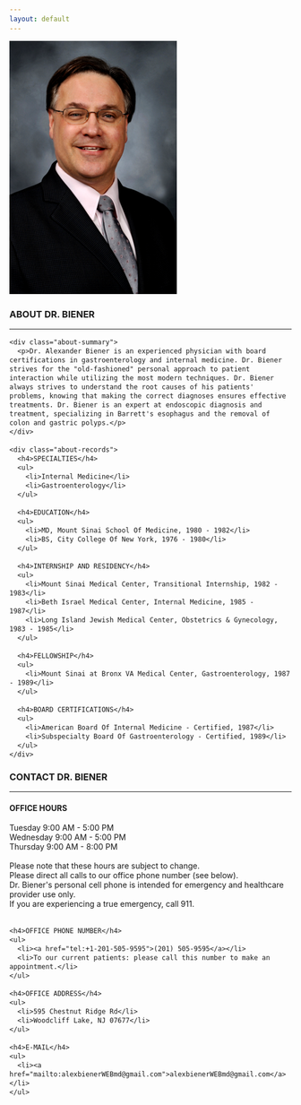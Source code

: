 ```yaml
---
layout: default
---
```


<a class="anchor" id="home"></a>

<!-- <div class="covid-alert-frontpage">
  <p><u>Do you have questions about COVID vaccines and boosters?</u></p>
  <p>Coronavirus vaccines and boosters are here, and they are very safe and effective.</p>
  <p>I urge all my patients to <em>take them whether or not you have had coronavirus</em>, and I invite any questions you may have.</p>
  <p>Those of my patients who have been told to purchase epinephrine autoinjectors (EpiPens) for allergic reactions should talk to me first.</p>
  <p><a href="/COVID-19-for-patients">→ Patients, please click here for more information about COVID-19 vaccinations and booster shots. ←</a></p>
  <p><a href="/COVID-19-for-healthcare-professionals">→ Healthcare professionals, please click here for more information about COVID-19 vaccinations and booster shots. ←</a></p>
  <p><a href="/#contact">→ Click here to contact me with additional questions. ←</a></p>
</div>

<div class="patient-intake-form-alert-frontpage">
  <p><u>Download our patient intake form:</u></p>
  <p>Below is a link to our patient intake form. All new patients should download and fill this document before coming to their appointment.</p>
  <p>Please either fill this form electronically and email it back to us at <a href="mailto:jrooney@sovms.com">jrooney@sovms.com</a> (preferred method) or fill the form and print it to bring to your appointment.</p>
  <p><a href="https://drive.google.com/file/d/1m8ioJLwBfpZpaHa3OFRLJTiqbQhBO3sU/">→ Click here to download a fillable patient intake form. ←</a></p>

</div> -->
<div class="home container">
  <img src="./Alexander-Biener.png" alt="Alex Biener, MD">
</div>

<a class="anchor" id="about"></a>

<div class="about container">
  <div class="container-heading">
    <h3>ABOUT DR. BIENER</h3>
    <hr>
  </div>

  <div class="about-content">

    <div class="about-summary">
      <p>Dr. Alexander Biener is an experienced physician with board certifications in gastroenterology and internal medicine. Dr. Biener strives for the "old-fashioned" personal approach to patient interaction while utilizing the most modern techniques. Dr. Biener always strives to understand the root causes of his patients' problems, knowing that making the correct diagnoses ensures effective treatments. Dr. Biener is an expert at endoscopic diagnosis and treatment, specializing in Barrett's esophagus and the removal of colon and gastric polyps.</p>
    </div>

    <div class="about-records">
      <h4>SPECIALTIES</h4>
      <ul>
        <li>Internal Medicine</li>
        <li>Gastroenterology</li>
      </ul>

      <h4>EDUCATION</h4>
      <ul>
        <li>MD, Mount Sinai School Of Medicine, 1980 - 1982</li>
        <li>BS, City College Of New York, 1976 - 1980</li>
      </ul>

      <h4>INTERNSHIP AND RESIDENCY</h4>
      <ul>
        <li>Mount Sinai Medical Center, Transitional Internship, 1982 - 1983</li>
        <li>Beth Israel Medical Center, Internal Medicine, 1985 - 1987</li>
        <li>Long Island Jewish Medical Center, Obstetrics & Gynecology, 1983 - 1985</li>
      </ul>

      <h4>FELLOWSHIP</h4>
      <ul>
        <li>Mount Sinai at Bronx VA Medical Center, Gastroenterology, 1987 - 1989</li>
      </ul>

      <h4>BOARD CERTIFICATIONS</h4>
      <ul>
        <li>American Board Of Internal Medicine - Certified, 1987</li>
        <li>Subspecialty Board Of Gastroenterology - Certified, 1989</li>
      </ul>
    </div>

  </div>
</div>

<a class="anchor" id="contact"></a>

<div class="contact container">
  <div class="container-heading">
    <h3>CONTACT DR. BIENER</h3>
    <hr>
  </div>

  <div class="contact-content">

  <h4>OFFICE HOURS</h4>

  <p>
  Tuesday 9:00 AM - 5:00 PM<br>
  Wednesday 9:00 AM - 5:00 PM<br>
  Thursday 9:00 AM - 8:00 PM<br>
  <br>
  Please note that these hours are subject to change.<br>
  <!-- We kindly ask for your patience, as the practice is operating with limited staff at this time.<br> -->
  Please direct all calls to our office phone number (see below).<br>
  Dr. Biener's personal cell phone is intended for emergency and healthcare provider use only.<br>
  If you are experiencing a true emergency, call 911.<br><br>
  </p>



    <h4>OFFICE PHONE NUMBER</h4>
    <ul>
      <li><a href="tel:+1-201-505-9595">(201) 505-9595</a></li>
      <li>To our current patients: please call this number to make an appointment.</li>
    </ul>

    <h4>OFFICE ADDRESS</h4>
    <ul>
      <li>595 Chestnut Ridge Rd</li>
      <li>Woodcliff Lake, NJ 07677</li>
    </ul>

    <h4>E-MAIL</h4>
    <ul>
      <li><a href="mailto:alexbienerWEBmd@gmail.com">alexbienerWEBmd@gmail.com</a></li>
    </ul>

  </div>
</div>
